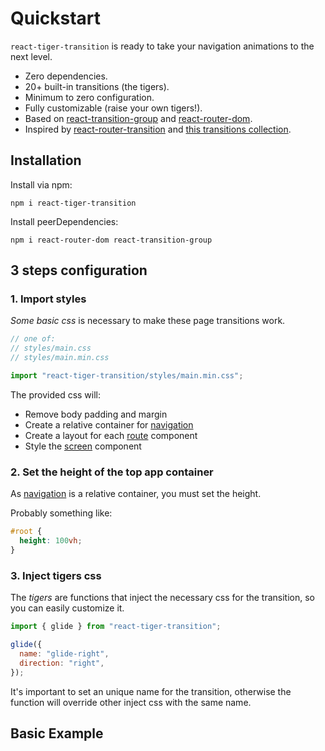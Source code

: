 # Quickstart

`react-tiger-transition` is ready to take your navigation animations to the next level.

- Zero dependencies.
- 20+ built-in transitions (the tigers).
- Minimum to zero configuration.
- Fully customizable (raise your own tigers!).
- Based on [react-transition-group](https://github.com/reactjs/react-transition-group) and [react-router-dom](https://github.com/ReactTraining/react-router).
- Inspired by [react-router-transition](https://github.com/maisano/react-router-transition) and [this transitions collection](https://tympanus.net/codrops/2013/05/07/a-collection-of-page-transitions/).

## Installation

Install via npm:

```
npm i react-tiger-transition
```

Install peerDependencies:

```
npm i react-router-dom react-transition-group
```

## 3 steps configuration

### 1. Import styles

*Some basic css* is necessary to make these page transitions work.

```js
// one of:
// styles/main.css
// styles/main.min.css

import "react-tiger-transition/styles/main.min.css";
```

The provided css will:

  - Remove body padding and margin
  - Create a relative container for [navigation](/docs/navigation)
  - Create a layout for each [route](/docs/reoute) component
  - Style the [screen](/docs/screen) component


### 2. Set the height of the top app container

As [navigation](/docs/navigation) is a relative container, you must set the height.

Probably something like:

```css
#root {
  height: 100vh;
}
```


### 3. Inject tigers css

The *tigers* are functions that inject the necessary css for the transition, so you can easily customize it.

```js
import { glide } from "react-tiger-transition";

glide({
  name: "glide-right",
  direction: "right",
});
```

It's important to set an unique name for the transition, otherwise the function will override other inject css with the same name.

## Basic Example
